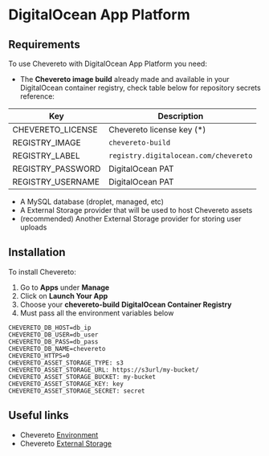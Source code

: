 # DigitalOcean App Platform

## Requirements

To use Chevereto with DigitalOcean App Platform you need:

* The **Chevereto image build** already made and available in your DigitalOcean container registry, check table below for repository secrets reference:

| Key               | Description                           |
| ----------------- | ------------------------------------- |
| CHEVERETO_LICENSE | Chevereto license key (*)             |
| REGISTRY_IMAGE    | `chevereto-build`                     |
| REGISTRY_LABEL    | `registry.digitalocean.com/chevereto` |
| REGISTRY_PASSWORD | DigitalOcean PAT                      |
| REGISTRY_USERNAME | DigitalOcean PAT                      |

* A MySQL database (droplet, managed, etc)
* A External Storage provider that will be used to host Chevereto assets
* (recommended) Another External Storage provider for storing user uploads

## Installation

To install Chevereto:

1. Go to **Apps** under **Manage**
2. Click on **Launch Your App**
3. Choose your **chevereto-build** **DigitalOcean Container Registry**
4. Must pass all the environment variables below

```plain
CHEVERETO_DB_HOST=db_ip
CHEVERETO_DB_USER=db_user
CHEVERETO_DB_PASS=db_pass
CHEVERETO_DB_NAME=chevereto
CHEVERETO_HTTPS=0
CHEVERETO_ASSET_STORAGE_TYPE: s3
CHEVERETO_ASSET_STORAGE_URL: https://s3url/my-bucket/
CHEVERETO_ASSET_STORAGE_BUCKET: my-bucket
CHEVERETO_ASSET_STORAGE_KEY: key
CHEVERETO_ASSET_STORAGE_SECRET: secret
```

## Useful links

* Chevereto [Environment](https://v3-docs.chevereto.com/setup/system/environment.html)
* Chevereto [External Storage](https://v3-docs.chevereto.com/features/integrations/external-storage.html)
